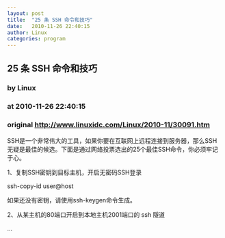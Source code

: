 ```yaml
---
layout: post
title:  "25 条 SSH 命令和技巧"
date:   2010-11-26 22:40:15
author: Linux
categories: program
---
```


## 25 条 SSH 命令和技巧
### by Linux
### at 2010-11-26 22:40:15
### original <http://www.linuxidc.com/Linux/2010-11/30091.htm>

<p>SSH是一个非常伟大的工具，如果你要在互联网上远程连接到服务器，那么SSH无疑是最佳的候选。下面是通过网络投票选出的25个最佳SSH命令，你必须牢记于心。</p><p>1、复制SSH密钥到目标主机，开启无密码SSH登录</p><p>ssh-copy-id user@host</p><p>如果还没有密钥，请使用ssh-keygen命令生成。</p><p>2、从某主机的80端口开启到本地主机2001端口的 ssh 隧道</p>...